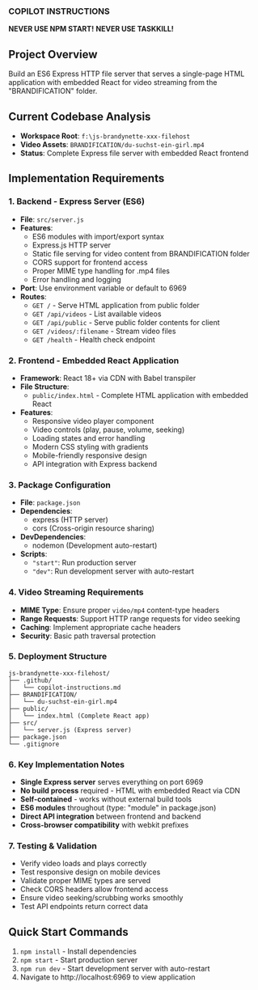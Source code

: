 ### COPILOT INSTRUCTIONS

**NEVER USE NPM START!**
**NEVER USE TASKKILL!**

## Project Overview
Build an ES6 Express HTTP file server that serves a single-page HTML application with embedded React for video streaming from the "BRANDIFICATION" folder.

## Current Codebase Analysis
- **Workspace Root**: `f:\js-brandynette-xxx-filehost`
- **Video Assets**: `BRANDIFICATION/du-suchst-ein-girl.mp4`
- **Status**: Complete Express file server with embedded React frontend

## Implementation Requirements

### 1. Backend - Express Server (ES6)
- **File**: `src/server.js`
- **Features**:
  - ES6 modules with import/export syntax
  - Express.js HTTP server
  - Static file serving for video content from BRANDIFICATION folder
  - CORS support for frontend access
  - Proper MIME type handling for .mp4 files
  - Error handling and logging
- **Port**: Use environment variable or default to 6969
- **Routes**:
  - `GET /` - Serve HTML application from public folder
  - `GET /api/videos` - List available videos
  - `GET /api/public` - Serve public folder contents for client
  - `GET /videos/:filename` - Stream video files
  - `GET /health` - Health check endpoint

### 2. Frontend - Embedded React Application
- **Framework**: React 18+ via CDN with Babel transpiler
- **File Structure**:
  - `public/index.html` - Complete HTML application with embedded React
- **Features**:
  - Responsive video player component
  - Video controls (play, pause, volume, seeking)
  - Loading states and error handling
  - Modern CSS styling with gradients
  - Mobile-friendly responsive design
  - API integration with Express backend

### 3. Package Configuration
- **File**: `package.json`
- **Dependencies**:
  - express (HTTP server)
  - cors (Cross-origin resource sharing)
- **DevDependencies**:
  - nodemon (Development auto-restart)
- **Scripts**:
  - `"start"`: Run production server
  - `"dev"`: Run development server with auto-restart

### 4. Video Streaming Requirements
- **MIME Type**: Ensure proper `video/mp4` content-type headers
- **Range Requests**: Support HTTP range requests for video seeking
- **Caching**: Implement appropriate cache headers
- **Security**: Basic path traversal protection

### 5. Deployment Structure
```
js-brandynette-xxx-filehost/
├── .github/
│   └── copilot-instructions.md
├── BRANDIFICATION/
│   └── du-suchst-ein-girl.mp4
├── public/
│   └── index.html (Complete React app)
├── src/
│   └── server.js (Express server)
├── package.json
└── .gitignore
```

### 6. Key Implementation Notes
- **Single Express server** serves everything on port 6969
- **No build process** required - HTML with embedded React via CDN
- **Self-contained** - works without external build tools
- **ES6 modules** throughout (type: "module" in package.json)
- **Direct API integration** between frontend and backend
- **Cross-browser compatibility** with webkit prefixes

### 7. Testing & Validation
- Verify video loads and plays correctly
- Test responsive design on mobile devices
- Validate proper MIME types are served
- Check CORS headers allow frontend access
- Ensure video seeking/scrubbing works smoothly
- Test API endpoints return correct data

## Quick Start Commands
1. `npm install` - Install dependencies
2. `npm start` - Start production server
3. `npm run dev` - Start development server with auto-restart
4. Navigate to http://localhost:6969 to view application
